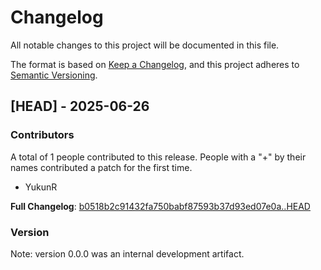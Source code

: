 # Changelog

All notable changes to this project will be documented in this file.

The format is based on [Keep a Changelog](https://keepachangelog.com/en/1.0.0/),
and this project adheres to [Semantic Versioning](https://semver.org/spec/v2.0.0.html).

## [HEAD] - 2025-06-26

### Contributors

A total of 1 people contributed to this release. People with a "+" by their names contributed a patch for the first time.

- YukunR

**Full Changelog**: [b0518b2c91432fa750babf87593b37d93ed07e0a..HEAD](https://github.com/xulab-research/TidyMut/compare/b0518b2c91432fa750babf87593b37d93ed07e0a..v0.1.0b1) 

### Version

Note: version 0.0.0 was an internal development artifact.
